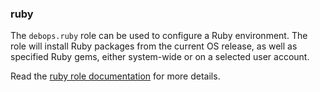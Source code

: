 ### ruby

The `debops.ruby` role can be used to configure a Ruby environment. The
role will install Ruby packages from the current OS release, as well as
specified Ruby gems, either system-wide or on a selected user account.

Read the [ruby role documentation](https://docs.debops.org/en/HEAD/ansible/roles/ruby/) for more details.
